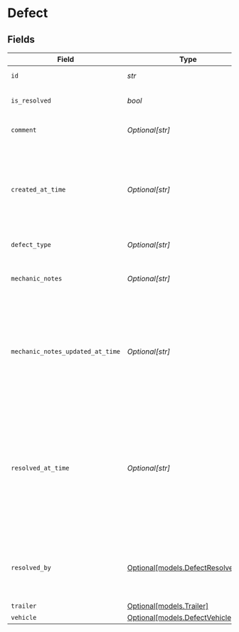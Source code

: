 # Defect


## Fields

| Field                                                                                                                                                    | Type                                                                                                                                                     | Required                                                                                                                                                 | Description                                                                                                                                              | Example                                                                                                                                                  |
| -------------------------------------------------------------------------------------------------------------------------------------------------------- | -------------------------------------------------------------------------------------------------------------------------------------------------------- | -------------------------------------------------------------------------------------------------------------------------------------------------------- | -------------------------------------------------------------------------------------------------------------------------------------------------------- | -------------------------------------------------------------------------------------------------------------------------------------------------------- |
| `id`                                                                                                                                                     | *str*                                                                                                                                                    | :heavy_check_mark:                                                                                                                                       | ID of the defect.                                                                                                                                        | 18                                                                                                                                                       |
| `is_resolved`                                                                                                                                            | *bool*                                                                                                                                                   | :heavy_check_mark:                                                                                                                                       | Signifies if this defect is resolved.                                                                                                                    | true                                                                                                                                                     |
| `comment`                                                                                                                                                | *Optional[str]*                                                                                                                                          | :heavy_minus_sign:                                                                                                                                       | Comment on the defect.                                                                                                                                   | Air Compressor not working                                                                                                                               |
| `created_at_time`                                                                                                                                        | *Optional[str]*                                                                                                                                          | :heavy_minus_sign:                                                                                                                                       | Time when the defect was created. UTC timestamp in RFC 3339 format. Example: `2020-01-27T07:06:25Z`.                                                     | 2020-01-27T07:06:25Z                                                                                                                                     |
| `defect_type`                                                                                                                                            | *Optional[str]*                                                                                                                                          | :heavy_minus_sign:                                                                                                                                       | The type of DVIR defect.                                                                                                                                 | Air Compressor                                                                                                                                           |
| `mechanic_notes`                                                                                                                                         | *Optional[str]*                                                                                                                                          | :heavy_minus_sign:                                                                                                                                       | The mechanics notes on the defect.                                                                                                                       | Extremely large oddly shaped hole in passenger side window.                                                                                              |
| `mechanic_notes_updated_at_time`                                                                                                                         | *Optional[str]*                                                                                                                                          | :heavy_minus_sign:                                                                                                                                       | Time when mechanic notes were last updated. UTC timestamp in RFC 3339 format. Example: `2020-01-27T07:06:25Z`.                                           | 2020-01-27T07:06:25Z                                                                                                                                     |
| `resolved_at_time`                                                                                                                                       | *Optional[str]*                                                                                                                                          | :heavy_minus_sign:                                                                                                                                       | Time when this defect was resolved. Will not be returned if the defect is unresolved. UTC timestamp in RFC 3339 format. Example: `2020-01-27T07:06:25Z`. | 2020-01-27T07:06:25Z                                                                                                                                     |
| `resolved_by`                                                                                                                                            | [Optional[models.DefectResolvedBy]](../models/defectresolvedby.md)                                                                                       | :heavy_minus_sign:                                                                                                                                       | The person who resolved this defect.  Will not be returned if the defect is unresolved.                                                                  |                                                                                                                                                          |
| `trailer`                                                                                                                                                | [Optional[models.Trailer]](../models/trailer.md)                                                                                                         | :heavy_minus_sign:                                                                                                                                       | N/A                                                                                                                                                      |                                                                                                                                                          |
| `vehicle`                                                                                                                                                | [Optional[models.DefectVehicle]](../models/defectvehicle.md)                                                                                             | :heavy_minus_sign:                                                                                                                                       | N/A                                                                                                                                                      |                                                                                                                                                          |